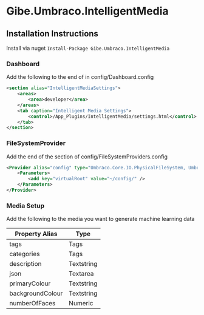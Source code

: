 # Gibe.Umbraco.IntelligentMedia

## Installation Instructions

Install via nuget ``` Install-Package Gibe.Umbraco.IntelligentMedia ```

### Dashboard

Add the following to the end of <sections> in config/Dashboard.config

```xml
<section alias="IntelligentMediaSettings">
	<areas>
		<area>developer</area>
	</areas>
	<tab caption="Intelligent Media Settings">
		<control>/App_Plugins/IntelligentMedia/settings.html</control>
	</tab>
</section>
```

### FileSystemProvider

Add the end of the <FileSystemProviders> section of config/FileSystemProviders.config

```xml
<Provider alias="config" type="Umbraco.Core.IO.PhysicalFileSystem, Umbraco.Core">
	<Parameters>
		<add key="virtualRoot" value="~/config/" />
	</Parameters>
</Provider>
```
### Media Setup

Add the following to the media you want to generate machine learning data

| Property Alias   | Type          |
| ---------------- | ------------- |
| tags             | Tags          |
| categories       | Tags          |
| description      | Textstring    |
| json             | Textarea      |
| primaryColour    | Textstring    |
| backgroundColour | Textstring    |
| numberOfFaces    | Numeric       |
